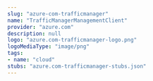 ```yaml
---
slug: "azure-com-trafficmanager"
name: "TrafficManagerManagementClient"
provider: "azure.com"
description: null
logo: "azure.com-trafficmanager-logo.png"
logoMediaType: "image/png"
tags:
- name: "cloud"
stubs: "azure.com-trafficmanager-stubs.json"
---
```

